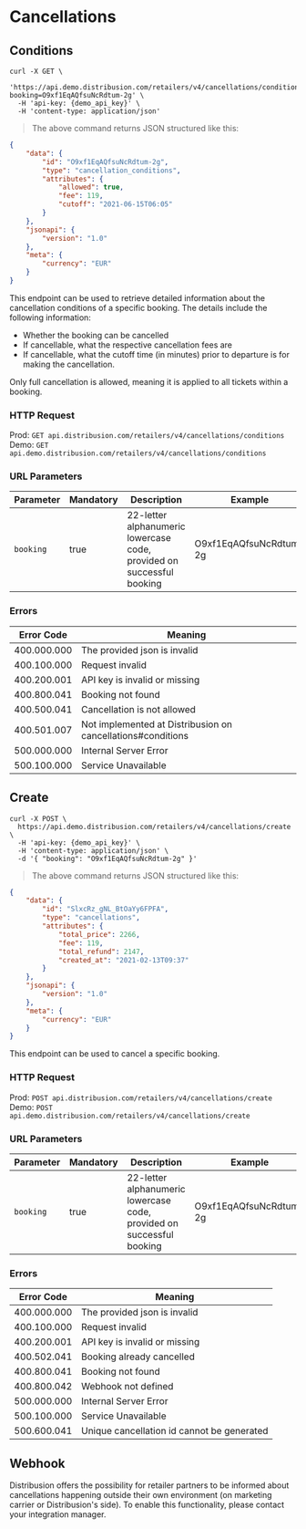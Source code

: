# Cancellations

## Conditions

```shell
curl -X GET \
  'https://api.demo.distribusion.com/retailers/v4/cancellations/conditions?booking=O9xf1EqAQfsuNcRdtum-2g' \
  -H 'api-key: {demo_api_key}' \
  -H 'content-type: application/json'
```

> The above command returns JSON structured like this:

```json
{
    "data": {
        "id": "O9xf1EqAQfsuNcRdtum-2g",
        "type": "cancellation_conditions",
        "attributes": {
            "allowed": true,
            "fee": 119,
            "cutoff": "2021-06-15T06:05"
        }
    },
    "jsonapi": {
        "version": "1.0"
    },
    "meta": {
        "currency": "EUR"
    }
}
```

This endpoint can be used to retrieve detailed information about the cancellation conditions of a specific booking. The details include the following information:
- Whether the booking can be cancelled
- If cancellable, what the respective cancellation fees are
- If cancellable, what the cutoff time (in minutes) prior to departure is for making the cancellation.

Only full cancellation is allowed, meaning it is applied to all tickets within a booking.


### HTTP Request

Prod: `GET api.distribusion.com/retailers/v4/cancellations/conditions`
Demo: `GET api.demo.distribusion.com/retailers/v4/cancellations/conditions`

### URL Parameters

Parameter           | Mandatory | Description | Example |
------------------- | --------- | ----------- | --------- |
`booking`           | true      | 22-letter alphanumeric lowercase code, provided on successful booking | O9xf1EqAQfsuNcRdtum-2g |

### Errors

Error Code  | Meaning
----------- | -------
400.000.000 | The provided json is invalid
400.100.000 | Request invalid
400.200.001 | API key is invalid or missing
400.800.041 | Booking not found
400.500.041 | Cancellation is not allowed
400.501.007 | Not implemented at Distribusion on cancellations#conditions
500.000.000 | Internal Server Error
500.100.000 | Service Unavailable


## Create
```shell
curl -X POST \
  https://api.demo.distribusion.com/retailers/v4/cancellations/create \
  -H 'api-key: {demo_api_key}' \
  -H 'content-type: application/json' \
  -d '{ "booking": "O9xf1EqAQfsuNcRdtum-2g" }'
```

> The above command returns JSON structured like this:

```json
{
    "data": {
        "id": "SlxcRz_gNL_BtOaYy6FPFA",
        "type": "cancellations",
        "attributes": {
            "total_price": 2266,
            "fee": 119,
            "total_refund": 2147,
            "created_at": "2021-02-13T09:37"
        }
    },
    "jsonapi": {
        "version": "1.0"
    },
    "meta": {
        "currency": "EUR"
    }
}
```

This endpoint can be used to cancel a specific booking.


### HTTP Request

Prod: `POST api.distribusion.com/retailers/v4/cancellations/create`
Demo: `POST api.demo.distribusion.com/retailers/v4/cancellations/create`

### URL Parameters

Parameter           | Mandatory | Description | Example |
------------------- | --------- | ----------- | --------- |
`booking`           | true      | 22-letter alphanumeric lowercase code, provided on successful booking | O9xf1EqAQfsuNcRdtum-2g |

### Errors

Error Code  | Meaning
----------- | -------
400.000.000 | The provided json is invalid
400.100.000 | Request invalid
400.200.001 | API key is invalid or missing
400.502.041 | Booking already cancelled
400.800.041 | Booking not found
400.800.042 | Webhook not defined
500.000.000 | Internal Server Error
500.100.000 | Service Unavailable
500.600.041 | Unique cancellation id cannot be generated

## Webhook

Distribusion offers the possibility for retailer partners to be informed about cancellations happening outside their own environment (on marketing carrier or Distribusion's side). To enable this functionality, please contact your integration manager.

